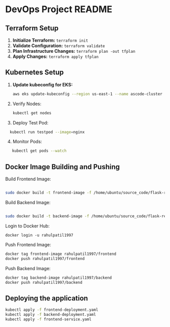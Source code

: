 # DevOps Project README

## Terraform Setup

1. **Initialize Terraform:** `terraform init`
2. **Validate Configuration:** `terraform validate`
3. **Plan Infrastructure Changes:** `terraform plan -out tfplan`
4. **Apply Changes:** `terraform apply tfplan`

## Kubernetes Setup

1. **Update kubeconfig for EKS:**
   ```bash
   aws eks update-kubeconfig --region us-east-1 --name ascode-cluster
    ```
2. Verify Nodes:
   ```bash
   kubectl get nodes
   ```
3. Deploy Test Pod:
  ```bash
    kubectl run testpod --image=nginx
  ```
4. Monitor Pods:
```bash
   kubectl get pods --watch
  ```

## Docker Image Building and Pushing

Build Frontend Image:

```bash

sudo docker build -t frontend-image -f /home/ubuntu/source_code/flask-react-todo/Frontend-Dockerfile .
```
Build Backend Image:

```bash

sudo docker build -t backend-image -f /home/ubuntu/source_code/flask-react-todo/Backend-Dockerfile .
```
Login to Docker Hub: 

```
docker login -u rahulpatil1997
```

Push Frontend Image:
```bash
docker tag frontend-image rahulpatil1997/frontend
docker push rahulpatil1997/frontend
```


Push Backend Image:
```bash
docker tag backend-image rahulpatil1997/backend
docker push rahulpatil1997/backend
```

## Deploying the application
```bash
kubectl apply -f frontend-deployment.yaml
kubectl apply -f backend-deployment.yaml
kubectl apply -f frontend-service.yaml
```
